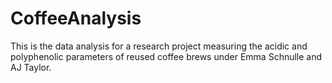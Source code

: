 # CoffeeAnalysis

This is the data analysis for a research project measuring the acidic and polyphenolic parameters of reused coffee brews under Emma Schnulle and AJ Taylor. 
